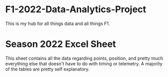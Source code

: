 # F1-2022-Data-Analytics-Project
This is my hub for all things data and all things F1.

# Season 2022 Excel Sheet
This sheet contains all the data regarding points, position, and pretty much everything else that doesn't have to do with timing or telemetry. A majority of the tables are pretty self explanatory.
